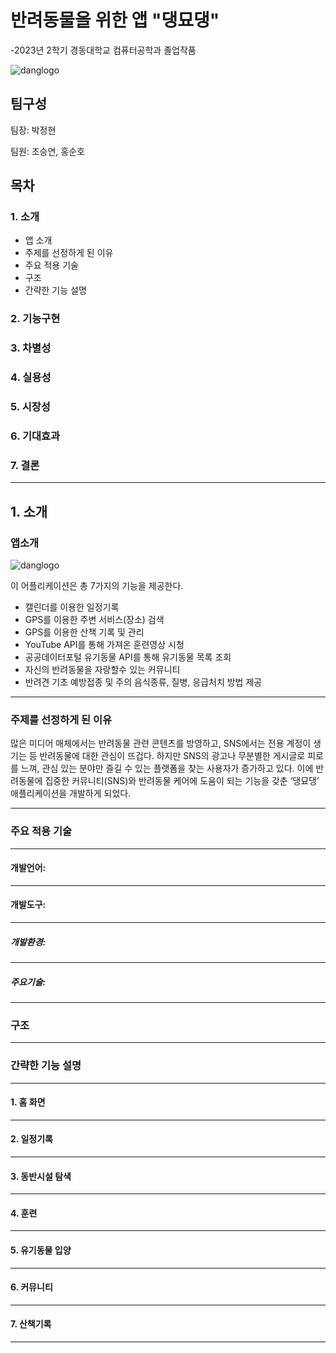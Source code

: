 # 반려동물을 위한 앱 "댕묘댕"
-2023년 2학기 경동대학교 컴퓨터공학과 졸업작품

![danglogo](https://github.com/1924023/parkjeonghyun/assets/143380674/55836122-52db-4050-8de5-36ad02a8a909)

## 팀구성
팀장: 박정현


팀원: 조승연, 홍순호

## 목차
### 1. 소개
* 앱 소개
* 주제를 선정하게 된 이유
* 주요 적용 기술
* 구조
* 간략한 기능 설명
  
### 2. 기능구현
### 3. 차별성
### 4. 실용성
### 5. 시장성
### 6. 기대효과
### 7. 결론
---

## 1. 소개
### 앱소개
![danglogo](https://github.com/1924023/parkjeonghyun/assets/143380674/55836122-52db-4050-8de5-36ad02a8a909)

이 어플리케이션은 총 7가지의 기능을 제공한다.

* 캘린더를 이용한 일정기록
* GPS를 이용한 주변 서비스(장소) 검색
* GPS를 이용한 산책 기록 및 관리
* YouTube API를 통해 가져온 훈련영상 시청
* 공공데이터포털 유기동물 API를 통해 유기동물 목록 조회
* 자신의 반려동물을 자랑할수 있는 커뮤니티
* 반려견 기초 예방접종 및 주의 음식종류, 질병, 응급처치 방법 제공
---
### 주제를 선정하게 된 이유

많은 미디어 매체에서는 반려동물 관련 콘텐츠를 방영하고, SNS에서는 전용 계정이 생기는 등 반려동물에 대한 관심이 뜨겁다. 하지만 SNS의 광고나 무분별한 게시글로 피로를 느껴, 관심 있는 분야만 즐길 수 있는 플랫폼을 찾는 사용자가 증가하고 있다. 이에 반려동물에 집중한 커뮤니티(SNS)와 반려동물 케어에 도움이 되는 기능을 갖춘 ‘댕묘댕’ 애플리케이션을 개발하게 되었다.

---
### 주요 적용 기술
---
#### 개발언어: 
---
#### 개발도구:
---
##### 개발환경:
---
##### 주요기술:
---
### 구조
---
### 간략한 기능 설명
---
#### 1. 홈 화면
---
#### 2. 일정기록
---
#### 3. 동반시설 탐색
---
#### 4. 훈련
---
#### 5. 유기동물 입양
---
#### 6. 커뮤니티
---
#### 7. 산책기록
---
